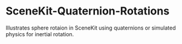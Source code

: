 # SceneKit-Quaternion-Rotations
Illustrates sphere rotaion in SceneKit using quaternions or simulated physics for inertial rotation.
